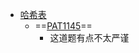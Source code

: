 - [哈希表](hash-table.md)
  - ==[PAT1145](https://pintia.cn/problem-sets/994805342720868352/problems/994805343236767744)==
    - 这道题有点不太严谨